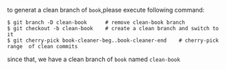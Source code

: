 to generat a clean branch of `book`,please execute following command:

    $ git branch -D clean-book      # remove clean-book branch
    $ git checkout -b clean-book    # create a clean branch and switch to it
    $ git cherry-pick book-cleaner-beg..book-cleaner-end    # cherry-pick range  of clean commits

since that, we have a clean branch of `book` named `clean-book`
